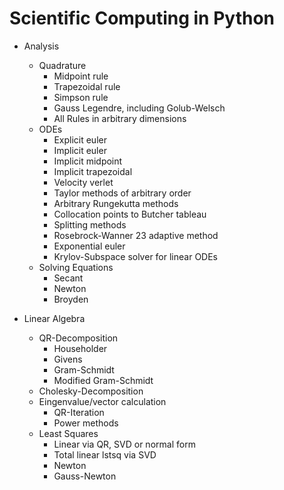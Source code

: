 # Scientific Computing in Python
- Analysis
    - Quadrature
        - Midpoint rule
        - Trapezoidal rule
        - Simpson rule
        - Gauss Legendre, including Golub-Welsch
        - All Rules in arbitrary dimensions
    - ODEs
        - Explicit euler
        - Implicit euler
        - Implicit midpoint
        - Implicit trapezoidal
        - Velocity verlet
        - Taylor methods of arbitrary order
        - Arbitrary Rungekutta methods
        - Collocation points to Butcher tableau
        - Splitting methods
        - Rosebrock-Wanner 23 adaptive method
        - Exponential euler
        - Krylov-Subspace solver for linear ODEs
    - Solving Equations
        - Secant
        - Newton
        - Broyden



- Linear Algebra
    - QR-Decomposition
        - Householder
        - Givens
        - Gram-Schmidt
        - Modified Gram-Schmidt
    - Cholesky-Decomposition
    - Eingenvalue/vector calculation
        - QR-Iteration
        - Power methods
    - Least Squares
        - Linear via QR, SVD or normal form
        - Total linear lstsq via SVD
        - Newton
        - Gauss-Newton
